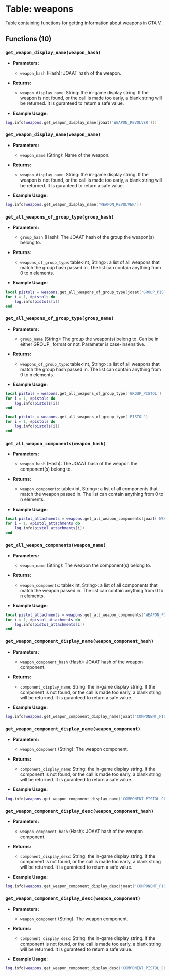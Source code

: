 # Table: weapons

Table containing functions for getting information about weapons in GTA V.

## Functions (10)

### `get_weapon_display_name(weapon_hash)`

- **Parameters:**
  - `weapon_hash` (Hash): JOAAT hash of the weapon.

- **Returns:**
  - `weapon_display_name`: String: the in-game display string. If the weapon is not found, or the call is made too early, a blank string will be returned. It is guranteed to return a safe value.

- **Example Usage:**
```lua
log.info(weapons.get_weapon_display_name(joaat('WEAPON_REVOLVER')))
```

### `get_weapon_display_name(weapon_name)`

- **Parameters:**
  - `weapon_name` (String): Name of the weapon.

- **Returns:**
  - `weapon_display_name`: String: the in-game display string. If the weapon is not found, or the call is made too early, a blank string will be returned. It is guranteed to return a safe value.

- **Example Usage:**
```lua
log.info(weapons.get_weapon_display_name('WEAPON_REVOLVER'))
```

### `get_all_weapons_of_group_type(group_hash)`

- **Parameters:**
  - `group_hash` (Hash): The JOAAT hash of the group the weapon(s) belong to.

- **Returns:**
  - `weapons_of_group_type`: table<int, String>: a list of all weapons that match the group hash passed in. The list can contain anything from 0 to n elements.

- **Example Usage:**
```lua
local pistols = weapons.get_all_weapons_of_group_type(joaat('GROUP_PISTOL'))
for i = 1, #pistols do
    log.info(pistols[i])
end
```

### `get_all_weapons_of_group_type(group_name)`

- **Parameters:**
  - `group_name` (String): The group the weapon(s) belong to. Can be in either GROUP_ format or not. Parameter is case-insensitive.

- **Returns:**
  - `weapons_of_group_type`: table<int, String>: a list of all weapons that match the group hash passed in. The list can contain anything from 0 to n elements.

- **Example Usage:**
```lua
local pistols = weapons.get_all_weapons_of_group_type('GROUP_PISTOL')
for i = 1, #pistols do
	log.info(pistols[i])
end

local pistols = weapons.get_all_weapons_of_group_type('PISTOL')
for i = 1, #pistols do
	log.info(pistols[i])
end
```

### `get_all_weapon_components(weapon_hash)`

- **Parameters:**
  - `weapon_hash` (Hash): The JOAAT hash of the weapon the component(s) belong to.

- **Returns:**
  - `weapon_components`: table<int, String>: a list of all components that match the weapon passed in. The list can contain anything from 0 to n elements.

- **Example Usage:**
```lua
local pistol_attachments = weapons.get_all_weapon_components(joaat('WEAPON_PISTOL'))
for i = 1, #pistol_attachments do
	log.info(pistol_attachments[i])
end
```

### `get_all_weapon_components(weapon_name)`

- **Parameters:**
  - `weapon_name` (String): The weapon the component(s) belong to.

- **Returns:**
  - `weapon_components`: table<int, String>: a list of all components that match the weapon passed in. The list can contain anything from 0 to n elements.

- **Example Usage:**
```lua
local pistol_attachments = weapons.get_all_weapon_components('WEAPON_PISTOL')
for i = 1, #pistol_attachments do
	log.info(pistol_attachments[i])
end
```

### `get_weapon_component_display_name(weapon_component_hash)`

- **Parameters:**
  - `weapon_component_hash` (Hash): JOAAT hash of the weapon component.

- **Returns:**
  - `component_display_name`: String: the in-game display string. If the component is not found, or the call is made too early, a blank string will be returned. It is guranteed to return a safe value.

- **Example Usage:**
```lua
log.info(weapons.get_weapon_component_display_name(joaat('COMPONENT_PISTOL_CLIP_01')))
```

### `get_weapon_component_display_name(weapon_component)`

- **Parameters:**
  - `weapon_component` (String): The weapon component.

- **Returns:**
  - `component_display_name`: String: the in-game display string. If the component is not found, or the call is made too early, a blank string will be returned. It is guranteed to return a safe value.

- **Example Usage:**
```lua
log.info(weapons.get_weapon_component_display_name('COMPONENT_PISTOL_CLIP_01'))
```

### `get_weapon_component_display_desc(weapon_component_hash)`

- **Parameters:**
  - `weapon_component_hash` (Hash): JOAAT hash of the weapon component.

- **Returns:**
  - `component_display_desc`: String: the in-game display string. If the component is not found, or the call is made too early, a blank string will be returned. It is guranteed to return a safe value.

- **Example Usage:**
```lua
log.info(weapons.get_weapon_component_display_desc(joaat('COMPONENT_PISTOL_CLIP_01')))
```

### `get_weapon_component_display_desc(weapon_component)`

- **Parameters:**
  - `weapon_component` (String): The weapon component.

- **Returns:**
  - `component_display_desc`: String: the in-game display string. If the component is not found, or the call is made too early, a blank string will be returned. It is guranteed to return a safe value.

- **Example Usage:**
```lua
log.info(weapons.get_weapon_component_display_desc('COMPONENT_PISTOL_CLIP_01'))
```